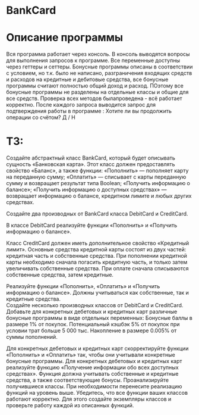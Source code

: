 # BankCard

# Описание программы
Вся программа работает через консоль. В консоль выводятся вопросы для выполнения запросов к программе.
Все переменные доступны через геттеры и сеттеры. Бонусные программы описаны в соответствии с условием, но т.к. было не написано, разграничения входящих средств и расходов на кредитные и дебитовые средства, все бонусные программы считают полностью общий доход и расход. ПОэтому все бонусные программы не разделены на отдельные классы и общие для все средств.
Проверка всех методов былапроведена - всё работает корректно.
После каждого запроса выводится запрос для подтверждения работы в программе : Хотите ли вы продолжить операции со счётом? Д / Н

# ТЗ:
Создайте абстрактный класс BankCard, который будет описывать сущность «Банковская карта». Этот класс должен предоставлять свойство «Баланс», а также функции:
«Пополнить» — пополняет карту на переданную сумму;
«Оплатить» — списывает с карты переданную сумму и возвращает результат типа Boolean;
«Получить информацию о балансе»;
«Получить информацию о доступных средствах» — возвращает информацию о балансе, кредитном лимите и любых других средствах.

Создайте два производных от BankCard класса DebitCard и CreditCard.

В классе DebitCard реализуйте функции «Пополнить» и «Получить информацию о балансе».

Класс CreditCard должен иметь дополнительное свойство «Кредитный лимит».
Основные средства кредитной карты состоят из двух частей: кредитная часть и собственные средства.
При пополнении кредитной карты необходимо сначала погасить кредитную часть, и только затем увеличивать собственные средства.
При оплате сначала списываются собственные средства, затем кредитные.   

Реализуйте функции «Пополнить», «Оплатить» и «Получить информацию о балансе». Должны учитываться как собственные, так и кредитные средства.  
Создайте несколько производных классов от DebitCard и CreditCard.
Добавьте для конкретных дебетовых и кредитных карт различные бонусные программы в виде отдельных переменных:
Бонусные баллы в размере 1% от покупок.
Потенциальный кэшбэк 5% от покупок при условии трат больше 5 000 тыс.
Накопление в размере 0.005% от суммы пополнений.

Для конкретных дебетовых и кредитных карт скорректируйте функции «Пополнить» и «Оплатить» так, чтобы они учитывали конкретные бонусные программы.
Для конкретных дебетовых и кредитных карт реализуйте функцию «Получение информации обо всех доступных средствах». Функция должна учитывать собственные и кредитные средства, а также соответствующие бонусы.
Проанализируйте получившиеся классы. При необходимости перенесите реализацию функций на уровень выше.
Убедитесь, что все функции ваших классов работают корректно. Для этого создайте экземпляры классов и проверьте работу каждой из описанных функций.


